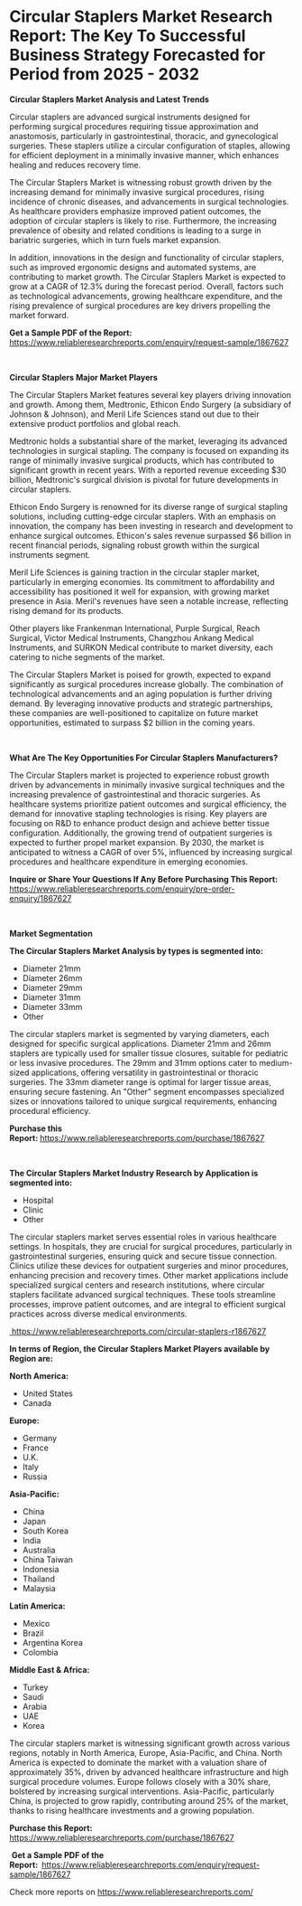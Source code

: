 <p><h1>Circular Staplers Market Research Report: The Key To Successful Business Strategy Forecasted for Period from 2025 - 2032</h1></p><p><strong>Circular Staplers Market Analysis and Latest Trends</strong></p>
<p><p>Circular staplers are advanced surgical instruments designed for performing surgical procedures requiring tissue approximation and anastomosis, particularly in gastrointestinal, thoracic, and gynecological surgeries. These staplers utilize a circular configuration of staples, allowing for efficient deployment in a minimally invasive manner, which enhances healing and reduces recovery time.</p><p>The Circular Staplers Market is witnessing robust growth driven by the increasing demand for minimally invasive surgical procedures, rising incidence of chronic diseases, and advancements in surgical technologies. As healthcare providers emphasize improved patient outcomes, the adoption of circular staplers is likely to rise. Furthermore, the increasing prevalence of obesity and related conditions is leading to a surge in bariatric surgeries, which in turn fuels market expansion.</p><p>In addition, innovations in the design and functionality of circular staplers, such as improved ergonomic designs and automated systems, are contributing to market growth. The Circular Staplers Market is expected to grow at a CAGR of 12.3% during the forecast period. Overall, factors such as technological advancements, growing healthcare expenditure, and the rising prevalence of surgical procedures are key drivers propelling the market forward.</p></p>
<p><strong>Get a Sample PDF of the Report:&nbsp;</strong> <a href="https://www.reliableresearchreports.com/enquiry/request-sample/1867627?utm_campaign=3015&utm_medium=2&utm_source=Github&utm_content=ia&utm_term=04032025&utm_id=circular-staplers">https://www.reliableresearchreports.com/enquiry/request-sample/1867627</a></p>
<p>&nbsp;</p>
<p><strong>Circular Staplers Major Market Players</strong></p>
<p><p>The Circular Staplers Market features several key players driving innovation and growth. Among them, Medtronic, Ethicon Endo Surgery (a subsidiary of Johnson & Johnson), and Meril Life Sciences stand out due to their extensive product portfolios and global reach.</p><p>Medtronic holds a substantial share of the market, leveraging its advanced technologies in surgical stapling. The company is focused on expanding its range of minimally invasive surgical products, which has contributed to significant growth in recent years. With a reported revenue exceeding $30 billion, Medtronic's surgical division is pivotal for future developments in circular staplers.</p><p>Ethicon Endo Surgery is renowned for its diverse range of surgical stapling solutions, including cutting-edge circular staplers. With an emphasis on innovation, the company has been investing in research and development to enhance surgical outcomes. Ethicon's sales revenue surpassed $6 billion in recent financial periods, signaling robust growth within the surgical instruments segment.</p><p>Meril Life Sciences is gaining traction in the circular stapler market, particularly in emerging economies. Its commitment to affordability and accessibility has positioned it well for expansion, with growing market presence in Asia. Meril's revenues have seen a notable increase, reflecting rising demand for its products.</p><p>Other players like Frankenman International, Purple Surgical, Reach Surgical, Victor Medical Instruments, Changzhou Ankang Medical Instruments, and SURKON Medical contribute to market diversity, each catering to niche segments of the market.</p><p>The Circular Staplers Market is poised for growth, expected to expand significantly as surgical procedures increase globally. The combination of technological advancements and an aging population is further driving demand. By leveraging innovative products and strategic partnerships, these companies are well-positioned to capitalize on future market opportunities, estimated to surpass $2 billion in the coming years.</p></p>
<p>&nbsp;</p>
<p><strong>What Are The Key Opportunities For Circular Staplers Manufacturers?</strong></p>
<p><p>The Circular Staplers market is projected to experience robust growth driven by advancements in minimally invasive surgical techniques and the increasing prevalence of gastrointestinal and thoracic surgeries. As healthcare systems prioritize patient outcomes and surgical efficiency, the demand for innovative stapling technologies is rising. Key players are focusing on R&D to enhance product design and achieve better tissue configuration. Additionally, the growing trend of outpatient surgeries is expected to further propel market expansion. By 2030, the market is anticipated to witness a CAGR of over 5%, influenced by increasing surgical procedures and healthcare expenditure in emerging economies.</p></p>
<p><strong>Inquire or Share Your Questions If Any Before Purchasing This Report:</strong> <a href="https://www.reliableresearchreports.com/enquiry/pre-order-enquiry/1867627?utm_campaign=3015&utm_medium=2&utm_source=Github&utm_content=ia&utm_term=04032025&utm_id=circular-staplers">https://www.reliableresearchreports.com/enquiry/pre-order-enquiry/1867627</a></p>
<p>&nbsp;</p>
<p><strong>Market Segmentation</strong></p>
<p><strong>The Circular Staplers Market Analysis by types is segmented into:</strong></p>
<p><ul><li>Diameter 21mm</li><li>Diameter 26mm</li><li>Diameter 29mm</li><li>Diameter 31mm</li><li>Diameter 33mm</li><li>Other</li></ul></p>
<p><p>The circular staplers market is segmented by varying diameters, each designed for specific surgical applications. Diameter 21mm and 26mm staplers are typically used for smaller tissue closures, suitable for pediatric or less invasive procedures. The 29mm and 31mm options cater to medium-sized applications, offering versatility in gastrointestinal or thoracic surgeries. The 33mm diameter range is optimal for larger tissue areas, ensuring secure fastening. An "Other" segment encompasses specialized sizes or innovations tailored to unique surgical requirements, enhancing procedural efficiency.</p></p>
<p><strong>Purchase this Report:&nbsp;</strong><a href="https://www.reliableresearchreports.com/purchase/1867627?utm_campaign=3015&utm_medium=2&utm_source=Github&utm_content=ia&utm_term=04032025&utm_id=circular-staplers">https://www.reliableresearchreports.com/purchase/1867627</a></p>
<p>&nbsp;</p>
<p><strong>The Circular Staplers Market Industry Research by Application is segmented into:</strong></p>
<p><ul><li>Hospital</li><li>Clinic</li><li>Other</li></ul></p>
<p><p>The circular staplers market serves essential roles in various healthcare settings. In hospitals, they are crucial for surgical procedures, particularly in gastrointestinal surgeries, ensuring quick and secure tissue connection. Clinics utilize these devices for outpatient surgeries and minor procedures, enhancing precision and recovery times. Other market applications include specialized surgical centers and research institutions, where circular staplers facilitate advanced surgical techniques. These tools streamline processes, improve patient outcomes, and are integral to efficient surgical practices across diverse medical environments.</p></p>
<p><a href="https://www.reliableresearchreports.com/circular-staplers-r1867627?utm_campaign=3015&utm_medium=2&utm_source=Github&utm_content=ia&utm_term=04032025&utm_id=circular-staplers">&nbsp;https://www.reliableresearchreports.com/circular-staplers-r1867627</a></p>
<p><strong>In terms of Region, the Circular Staplers Market Players available by Region are:</strong></p>
<p>
    <p> <strong> North America: </strong>
        <ul>
            <li>United States</li>
            <li>Canada</li>
        </ul>
        </p> 
    <p> <strong> Europe: </strong>
        <ul>
            <li>Germany</li>
            <li>France</li>
            <li>U.K.</li>
            <li>Italy</li>
            <li>Russia</li>
        </ul>
        </p> 
    <p> <strong> Asia-Pacific: </strong>
        <ul>
            <li>China</li>
            <li>Japan</li>
            <li>South Korea</li>
            <li>India</li>
            <li>Australia</li>
            <li>China Taiwan</li>
            <li>Indonesia</li>
            <li>Thailand</li>
            <li>Malaysia</li>
        </ul>
        </p> 
    <p> <strong> Latin America: </strong>
        <ul>
            <li>Mexico</li>
            <li>Brazil</li>
            <li>Argentina Korea</li>
            <li>Colombia</li>
        </ul>
        </p> 
    <p> <strong> Middle East & Africa: </strong>
        <ul>
            <li>Turkey</li>
            <li>Saudi</li>
            <li>Arabia</li>
            <li>UAE</li>
            <li>Korea</li>
        </ul>
    </p>
    </p>
<p><p>The circular staplers market is witnessing significant growth across various regions, notably in North America, Europe, Asia-Pacific, and China. North America is expected to dominate the market with a valuation share of approximately 35%, driven by advanced healthcare infrastructure and high surgical procedure volumes. Europe follows closely with a 30% share, bolstered by increasing surgical interventions. Asia-Pacific, particularly China, is projected to grow rapidly, contributing around 25% of the market, thanks to rising healthcare investments and a growing population.</p></p>
<p><strong>Purchase this Report: </strong><a href="https://www.reliableresearchreports.com/purchase/1867627?utm_campaign=3015&utm_medium=2&utm_source=Github&utm_content=ia&utm_term=04032025&utm_id=circular-staplers">https://www.reliableresearchreports.com/purchase/1867627</a></p>
<p>&nbsp;<strong>Get a Sample PDF of the Report:&nbsp;&nbsp;</strong><a href="https://www.reliableresearchreports.com/enquiry/request-sample/1867627?utm_campaign=3015&utm_medium=2&utm_source=Github&utm_content=ia&utm_term=04032025&utm_id=circular-staplers">https://www.reliableresearchreports.com/enquiry/request-sample/1867627</a></p>
<p><strong></strong></p>
<p>Check more reports on <a href="https://www.reliableresearchreports.com/?utm_campaign=3015&utm_medium=2&utm_source=Github&utm_content=ia&utm_term=04032025&utm_id=circular-staplers">https://www.reliableresearchreports.com/</a></p>